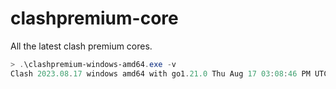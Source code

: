 # clashpremium-core
All the latest clash premium cores.

```powershell
> .\clashpremium-windows-amd64.exe -v
Clash 2023.08.17 windows amd64 with go1.21.0 Thu Aug 17 03:08:46 PM UTC 2023
```
